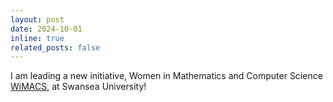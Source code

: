 ```yaml
---
layout: post
date: 2024-10-01
inline: true
related_posts: false
---
```


I am leading a new initiative, Women in Mathematics and Computer Science [WiMACS](https://qsimeng.github.io/wimcs-site/), at Swansea University!

